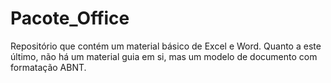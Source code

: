 # Pacote_Office
Repositório que contém um material básico de Excel e Word. Quanto a este último, não há um material guia em si, mas um modelo de documento com formatação ABNT.
